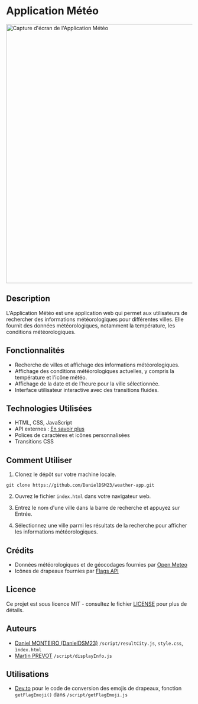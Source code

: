 # Application Météo

<img src="https://i.ibb.co/rxVXZW9/Recording-2023-10-06-at-16-21-52-1-1.gif" alt="Capture d'écran de l'Application Météo" style="width:700px;"/>

## Description

L'Application Météo est une application web qui permet aux utilisateurs de rechercher des informations météorologiques pour différentes villes. Elle fournit des données météorologiques, notamment la température, les conditions météorologiques.

## Fonctionnalités

- Recherche de villes et affichage des informations météorologiques.
- Affichage des conditions météorologiques actuelles, y compris la température et l'icône météo.
- Affichage de la date et de l'heure pour la ville sélectionnée.
- Interface utilisateur interactive avec des transitions fluides.

## Technologies Utilisées

- HTML, CSS, JavaScript
- API externes : [En savoir plus](#crédits)
- Polices de caractères et icônes personnalisées
- Transitions CSS

## Comment Utiliser

1. Clonez le dépôt sur votre machine locale.

 ```shell 
 git clone https://github.com/DanielDSM23/weather-app.git
 ```
2. Ouvrez le fichier `index.html` dans votre navigateur web.

3. Entrez le nom d'une ville dans la barre de recherche et appuyez sur Entrée.
4. Sélectionnez une ville parmi les résultats de la recherche pour afficher les informations météorologiques.

## Crédits
- Données météorologiques et de géocodages fournies par [Open Meteo](https://open-meteo.com/)
- Icônes de drapeaux fournies par [Flags API](https://flagsapi.com/)

## Licence

Ce projet est sous licence MIT - consultez le fichier [LICENSE](LICENSE) pour plus de détails.

## Auteurs

- [Daniel MONTEIRO (DanielDSM23)](https://github.com/DanielDSM23) ``/script/resultCity.js``, `style.css`, `ìndex.html`
- [Martin PREVOT](https://github.com/martinprevot) ``/script/displayInfo.js``

## Utilisations

- [Dev.to](https://dev.to/jorik/country-code-to-flag-emoji-a21) pour le code de conversion des emojis de drapeaux, fonction ``getFlagEmoji()`` dans ``/script/getFlagEmoji.js``

